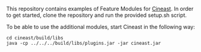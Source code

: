 This repository contains examples of Feature Modules for [Cineast](https://github.com/vitrivr/cineast). In order to get started, clone the repository and run the provided setup.sh script.

To be able to use the additional modules, start Cineast in the following way:

```
cd cineast/build/libs
java -cp ../../../build/libs/plugins.jar -jar cineast.jar
```